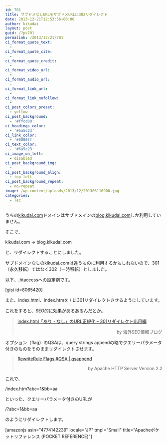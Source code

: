 ```yaml
---
id: 701
title: サブドメなしURLをサブドメURLに302リダイレクト
date: 2013-12-21T12:53:56+00:00
author: kikudai
layout: post
guid: /?p=701
permalink: /2013/12/21/701
ci_format_quote_text:
  - 
ci_format_quote_cite:
  - 
ci_format_quote_credit:
  - 
ci_format_video_url:
  - 
ci_format_audio_url:
  - 
ci_format_link_url:
  - 
ci_format_link_nofollow:
  - 
ci_post_colors_preset:
  - yellow
ci_post_background:
  - '#ffcc00'
ci_headings_color:
  - '#6a5c23'
ci_link_color:
  - '#0000ff'
ci_text_color:
  - '#6a5c23'
ci_image_on_left:
  - disabled
ci_post_background_img:
  - 
ci_post_background_align:
  - top left
ci_post_background_repeat:
  - no-repeat
image: /wp-content/uploads/2013/12/201306110900.jpg
categories:
  - Tec
---
```

うちの[kikudai.com](http://kikudai.com/)ドメインはサブドメインの[blog.kikudai.com](/)しか利用していません。

そこで、

kikudai.com → blog.kikudai.com

と、リダイレクトすることにしました。

サブドメインなしのkikudai.comは違うものに利用するかもしれないので、301（永久移転）ではなく302（一時移転）としました。

以下、.htaccessへの設定例です。

[gist id=8065420]

また、index.html、index.htmを / に301リダイレクトさせるようにしています。
  
これをすると、SEO的に効果があるあるんだとか。

> <a href="http://www.suzukikenichi.com/blog/canonicalization-of-indexhtml-and-non-indexhtml/" target="_blank" rel="nofollow">index.html「あり・なし」のURL正規化 – 301リダイレクト応用編</a>
> 
> <p style="text-align: right;">
>   by 海外SEO情報ブログ
> </p>

オプション（flag）のQSAは、query strings appendの略でクエリーパラメータ付きのものをそのままリダイレクトさせます。

> <a href="http://httpd.apache.org/docs/2.2/rewrite/flags.html#flag_qsa" target="_blank" rel="nofollow">RewriteRule Flags #QSA | qsappend</a>
> 
> <p style="text-align: right;">
>   by Apache HTTP Server Version 2.2
> </p>

これで、

/index.htm?abc=1&bb=aa

といった、クエリーパラメータ付きのURLが

/?abc=1&bb=aa

のようにリダイレクトします。

<span style="line-height: 1.5em;">[amazonjs asin="4774142239&#8243; locale="JP" tmpl="Small" title="Apacheポケットリファレンス (POCKET REFERENCE)"]</span>